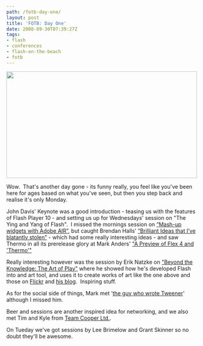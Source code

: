 ```yaml
---
path: /fotb-day-one/
layout: post
title: 'FOTB: Day One'
date: 2008-09-30T07:39:27Z
tags:
- flash
- conferences
- flash-on-the-beach
- fotb
---
```


<img class="alignnone size-full wp-image-297" title="fotb1" src="http://uploads.psyked.co.uk/2008/09/fotb1.jpg" alt="" width="500" height="280" />

Wow.  That's another day gone - its funny really, you feel like you've been here for ages based on what you've seen, but then you step back and realise it's only Monday.

John Davis' Keynote was a good introduction - teasing us with the features of Flash Player 10 - and setting us up for Wednesdays' session on "The Ying and Yang of Flash".  I missed the mornings session on <a onclick="javascript:pageTracker._trackPageview ('/outbound/www.flashonthebeach.com');" href="http://www.flashonthebeach.com/sessions/index.php?pageid=2194" target="_blank">“Mash-up widgets with Adobe AIR”</a>, but caught Brendan Halls' <a onclick="javascript:pageTracker._trackPageview ('/outbound/www.flashonthebeach.com');" href="http://www.flashonthebeach.com/sessions/index.php?pageid=2112" target="_blank">“Brilliant Ideas that I’ve blatantly stolen”</a> - which had some really interesting ideas - and saw Thermo in all its prerelease glory at Mark Anders' <a href="http://www.flashonthebeach.com/sessions/index.php?pageid=2174">"A Preview of Flex 4 and 'Thermo'"</a>

Really interesting however was the session by Erik Natzke on <a href="http://www.flashonthebeach.com/sessions/index.php?pageid=2101">"Beyond the Knowledge: The Art of Play"</a> where he showed how he's developed Flash into and art tool, and uses it to create works of art like the one above and those on <a href="http://www.flickr.com/photos/natzke/" target="_blank">Flickr</a> and <a href="http://jot.eriknatzke.com/" target="_blank">his blog</a>.  Inspiring stuff.

<!--more-->As for the social side of things, Mark met '<a href="http://natejc.com/blog/" target="_blank">the guy who wrote Tweener</a>' although I missed him.

Beer and sessions are another inspired idea for networking, and we also met Tim and Kyle from <a href="http://www.teamcooper.co.uk/" target="_blank">Team Cooper Ltd.</a>.

On Tueday we've got sessions by Lee Brimelow and Grant Skinner so no doubt they'll be awesome.